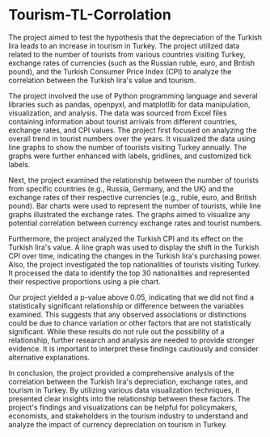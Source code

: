 # Tourism-TL-Corrolation

The project aimed to test the hypothesis that the depreciation of the Turkish lira leads to an increase in tourism in Turkey. The project utilized data related to the number of tourists from various countries visiting Turkey, exchange rates of currencies (such as the Russian ruble, euro, and British pound), and the Turkish Consumer Price Index (CPI) to analyze the correlation between the Turkish lira's value and tourism.

The project involved the use of Python programming language and several libraries such as pandas, openpyxl, and matplotlib for data manipulation, visualization, and analysis. The data was sourced from Excel files containing information about tourist arrivals from different countries, exchange rates, and CPI values. The project first focused on analyzing the overall trend in tourist numbers over the years. It visualized the data using line graphs to show the number of tourists visiting Turkey annually. The graphs were further enhanced with labels, gridlines, and customized tick labels.

Next, the project examined the relationship between the number of tourists from specific countries (e.g., Russia, Germany, and the UK) and the exchange rates of their respective currencies (e.g., ruble, euro, and British pound). Bar charts were used to represent the number of tourists, while line graphs illustrated the exchange rates. The graphs aimed to visualize any potential correlation between currency exchange rates and tourist numbers.

Furthermore, the project analyzed the Turkish CPI and its effect on the Turkish lira's value. A line graph was used to display the shift in the Turkish CPI over time, indicating the changes in the Turkish lira's purchasing power. Also, the project investigated the top nationalities of tourists visiting Turkey. It processed the data to identify the top 30 nationalities and represented their respective proportions using a pie chart.

Our project yielded a p-value above 0.05, indicating that we did not find a statistically significant relationship or difference between the variables examined. This suggests that any observed associations or distinctions could be due to chance variation or other factors that are not statistically significant. While these results do not rule out the possibility of a relationship, further research and analysis are needed to provide stronger evidence. It is important to interpret these findings cautiously and consider alternative explanations.

In conclusion, the project provided a comprehensive analysis of the correlation between the Turkish lira's depreciation, exchange rates, and tourism in Turkey. By utilizing various data visualization techniques, it presented clear insights into the relationship between these factors. The project's findings and visualizations can be helpful for policymakers, economists, and stakeholders in the tourism industry to understand and analyze the impact of currency depreciation on tourism in Turkey.
